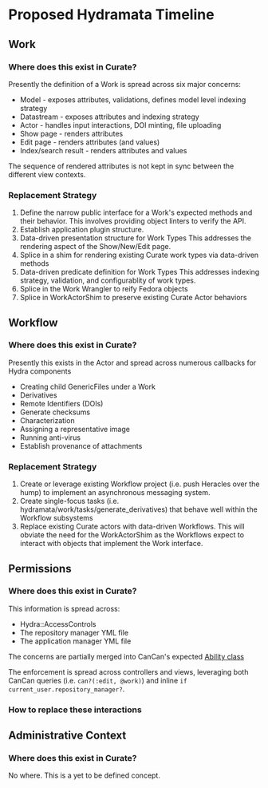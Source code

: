 # Proposed Hydramata Timeline

## Work

### Where does this exist in Curate?

Presently the definition of a Work is spread across six major concerns:

* Model - exposes attributes, validations, defines model level indexing strategy
* Datastream - exposes attributes and indexing strategy
* Actor - handles input interactions, DOI minting, file uploading
* Show page - renders attributes
* Edit page - renders attributes (and values)
* Index/search result - renders attributes and values

The sequence of rendered attributes is not kept in sync between the different view contexts.

### Replacement Strategy


1. Define the narrow public interface for a Work's expected methods and their behavior.
   This involves providing object linters to verify the API.
1. Establish application plugin structure.
1. Data-driven presentation structure for Work Types
   This addresses the rendering aspect of the Show/New/Edit page.
1. Splice in a shim for rendering existing Curate work types via data-driven methods
1. Data-driven predicate definition for Work Types
   This addresses indexing strategy, validation, and configurablity of work types.
1. Splice in the Work Wrangler to reify Fedora objects
1. Splice in WorkActorShim to preserve existing Curate Actor behaviors

## Workflow

### Where does this exist in Curate?

Presently this exists in the Actor and spread across numerous callbacks for Hydra components

* Creating child GenericFiles under a Work
* Derivatives
* Remote Identifiers (DOIs)
* Generate checksums
* Characterization
* Assigning a representative image
* Running anti-virus
* Establish provenance of attachments

### Replacement Strategy

1. Create or leverage existing Workflow project (i.e. push Heracles over the hump) to implement an asynchronous messaging system.
1. Create single-focus tasks (i.e. hydramata/work/tasks/generate_derivatives) that behave well within the Workflow subsystems
1. Replace existing Curate actors with data-driven Workflows.
   This will obviate the need for the WorkActorShim as the Workflows expect to interact with objects that implement the Work interface.

## Permissions

### Where does this exist in Curate?

This information is spread across:

* Hydra::AccessControls
* The repository manager YML file
* The application manager YML file

The concerns are partially merged into CanCan's expected [Ability class](https://github.com/projecthydra-labs/curate/blob/master/app/models/concerns/curate/ability.rb)

The enforcement is spread across controllers and views, leveraging both CanCan queries (i.e. `can?(:edit, @work)`)
and inline `if current_user.repository_manager?`.

### How to replace these interactions

## Administrative Context

### Where does this exist in Curate?

No where. This is a yet to be defined concept.